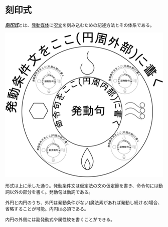 # 刻印式
[***刻印式***](.)とは、[発動媒体](mediator.md)に[呪文](spell.md)を刻み込むための記述方法とその体系である。

![刻印式](./img/mc-detailed.png "刻印式")

形式は上に示した通り。発動条件文は仮定法の文の仮定節を書き、命令句には動詞以外の部分を書く。発動句は動詞である。

外円と内円のうち、外円は発動条件がない(魔法素があれば発動し続ける)場合、省略することが可能。内円は必須である。

内円の外側には副発動式や属性紋を書くことができる。